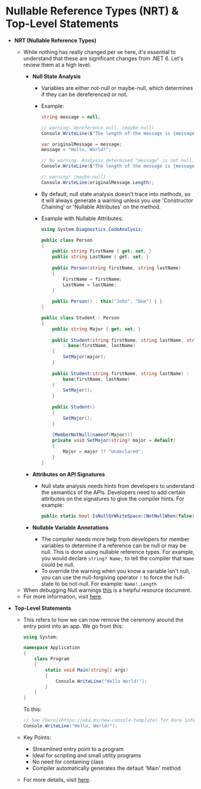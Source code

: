 # Nullable Reference Types (NRT) & Top-Level Statements

- **NRT (Nullable Reference Types)**
  - While nothing has really changed per se here, it's essential to understand that these are significant changes from .NET 6. Let's review them at a high level:
    - **Null State Analysis**
      - Variables are either not-null or maybe-null, which determines if they can be dereferenced or not.
      - Example:

        ```csharp
        string message = null;
        
        // warning: dereference null. (maybe-null)
        Console.WriteLine($"The length of the message is {message.Length}");
        
        var originalMessage = message;
        message = "Hello, World!";
        
        // No warning. Analysis determined "message" is not null. (not-null)
        Console.WriteLine($"The length of the message is {message.Length}");
        
        // warning! (maybe-null)
        Console.WriteLine(originalMessage.Length);
        ```

      - By default, null state analysis doesn't trace into methods, so it will always generate a warning unless you use 'Constructor Chaining' or 'Nullable Attributes' on the method.
      - Example with Nullable Attributes:

        ```csharp
        using System.Diagnostics.CodeAnalysis;
        
        public class Person
        {
            public string FirstName { get; set; }
            public string LastName { get. set; }
            
            public Person(string firstName, string lastName)
            {
                FirstName = firstName;
                LastName = lastName;
            }
            
            public Person() : this("John", "Doe") { }
        }
        
        public class Student : Person
        {
            public string Major { get; set; }
            
            public Student(string firstName, string lastName, string major)
                : base(firstName, lastName)
            {
                SetMajor(major);
            }
            
            public Student(string firstName, string lastName) :
                base(firstName, lastName)
            {
                SetMajor();
            }
            
            public Student()
            {
                SetMajor();
            }
            
            [MemberNotNull(nameof(Major))]
            private void SetMajor(string? major = default)
            {
                Major = major ?? "Undeclared";
            }
        }
        ```

    - **Attributes on API Signatures**
      - Null state analysis needs hints from developers to understand the semantics of the APIs. Developers need to add certain attributes on the signatures to give the compiler hints. For example:

        ```csharp
        public static bool IsNullOrWhiteSpace([NotNullWhen(false)] string message);
        ```

    - **Nullable Variable Annotations**
      - The compiler needs more help from developers for member variables to determine if a reference can be null or may be null. This is done using nullable reference types. For example, you would declare `string? Name;` to tell the compiler that `Name` could be null.
      - To override the warning when you know a variable isn't null, you can use the null-forgiving operator `!` to force the null-state to be not-null. For example: `Name!.Length`
  - When debugging Null warnings [this](https://learn.microsoft.com/en-us/dotnet/csharp/language-reference/compiler-messages/nullable-warnings) is a helpful resource document.
  - For more information, visit [here](https://learn.microsoft.com/en-us/dotnet/csharp/nullable-references).

- **Top-Level Statements**
  - This refers to how we can now remove the ceremony around the entry point into an app. We go from this:

    ```csharp
    using System;
    
    namespace Application
    {
        class Program
        {
            static void Main(string[] args)
            {
                Console.WriteLine("Hello World!");
            }
        }
    }
    ```

    To this:

    ```csharp
    // See [here](https://aka.ms/new-console-template) for more information
    Console.WriteLine("Hello, World!");
    ```

  - Key Points:
    - Streamlined entry point to a program
    - Ideal for scripting and small utility programs
    - No need for containing class
    - Compiler automatically generates the default 'Main' method
  - For more details, visit [here](https://learn.microsoft.com/en-us/dotnet/csharp/whats-new/tutorials/top-level-statements).
